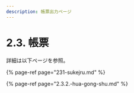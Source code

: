 ```yaml
---
description: 帳票出力ページ
---
```


# 2.3. 帳票

詳細は以下ページを参照。

{% page-ref page="231-sukejru.md" %}

{% page-ref page="2.3.2.-hua-gong-shu.md" %}

